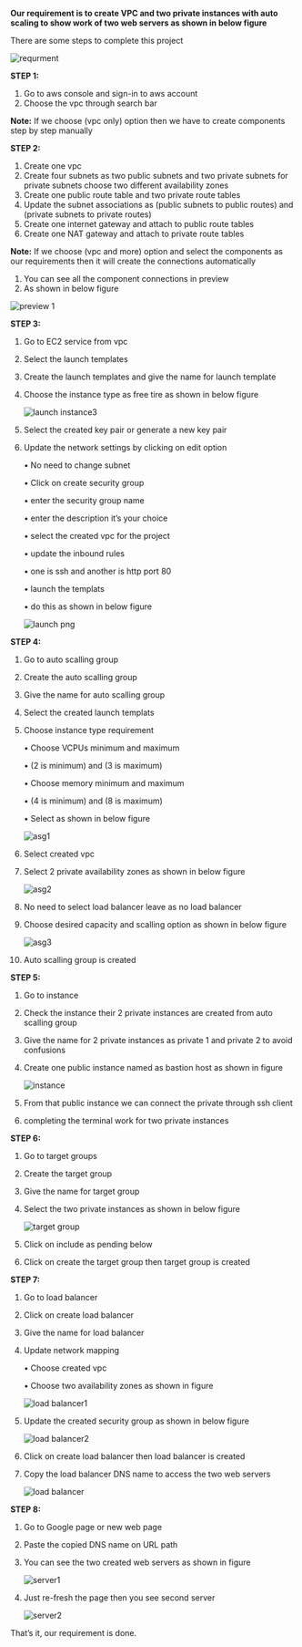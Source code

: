 **Our requirement is to create VPC and two private instances with auto scaling to show work of two web servers as shown in below figure**
 
There are some steps to complete this project

![requrment](https://github.com/user-attachments/assets/c8e5bc4a-3ba0-4040-a649-6aef1f65f78c)

**STEP 1:**
1.	Go to aws console and sign-in to aws account
2.	Choose the vpc through search bar

**Note:** If we choose (vpc only) option then we have to create
      components step by step manually
  	
**STEP 2:**
1.	Create one vpc
2.	Create four subnets as two public subnets and two private subnets for private subnets choose two different availability zones
3.	Create one public route table and two private route tables
4.	Update the subnet associations as (public subnets to public routes) and (private subnets to private routes)
5.	Create one internet gateway and attach to public route tables
6.	Create one NAT gateway and attach to private route tables

**Note:** If we choose (vpc and more) option and select the components as our requirements then it will create the connections 
      automatically

1.	You can see all the component connections in preview
2.	As shown in below figure
   
   ![preview 1](https://github.com/user-attachments/assets/fe59c220-7d03-4956-adfb-c34e74228799)

 
**STEP 3:**
1.	Go to EC2 service from vpc
2.	Select the launch templates
3.	Create the launch templates and give the name for launch template
4.	Choose the instance type as free tire as shown in below figure
   
    ![launch instance3](https://github.com/user-attachments/assets/73091699-d01b-4495-9848-6cb046757264)

 
5.	Select the created key pair or generate a new key pair
6.	Update the network settings by clicking on edit option
   
      •	No need to change subnet

      •	Click on create security group
  	
      •	enter the security  group name
  	
      •	enter the description it’s your choice
  	
      •	select the created vpc for the project
  	
      •	update the inbound rules
  	
      •	one is ssh and another is http port 80
  	
      •	launch the templats
  	 
      •	do this as shown in below figure
  	
       ![launch png](https://github.com/user-attachments/assets/ecdd2d2d-f72c-4a15-8d7a-23c9b8488c78)

**STEP 4:**
1.	Go to auto scalling group
2.	Create the auto scalling group
3.	Give the name for auto scalling group
4.	Select the created launch templats
5.	Choose instance type requirement

    •	Choose VCPUs minimum and maximum
  	
    •	(2 is minimum) and (3 is maximum)
  	
    •	Choose memory minimum and maximum
  	
    •	(4 is minimum) and (8 is maximum)
  	
    •	Select as shown in below figure

       ![asg1](https://github.com/user-attachments/assets/86455c8b-e275-4fdb-88a8-f64823d56e20)

 
6.	Select created vpc
7.	Select 2 private availability zones as shown in below figure

    ![asg2](https://github.com/user-attachments/assets/0d892ce0-d294-4983-bef8-5467dc7e8c15)

  
8.	No need to select load balancer leave as no load balancer
9.	Choose desired capacity and scalling option as shown in below figure

    ![asg3](https://github.com/user-attachments/assets/24a4ca11-1411-410a-99e9-491650570e12)

 
10.	Auto scalling group is created
    
**STEP 5:**
1.	Go to instance
2.	Check the instance their 2 private instances are created from auto scalling group
3.	Give the name for 2 private instances as private 1 and private 2 to avoid confusions
4.	Create one public instance named as bastion host as shown in figure

    ![instance](https://github.com/user-attachments/assets/a7ee71c0-4b41-4fc4-87d1-b185be52d07a)

 
5.	From that public instance we can connect the private through ssh client
6.	completing the terminal work for two private instances
   
**STEP 6:**
1.	Go to target groups
2.	Create the target group 
3.	Give the name for target group
4.	Select the two private instances as shown in below figure

    ![target group](https://github.com/user-attachments/assets/fb28a041-8ebd-47f3-a271-683507fdb132)

 
5.	Click on include as pending below
6.	Click on create the target group then target group is created
   
**STEP 7:**
1.	Go to load balancer
2.	Click on create load balancer
3.	Give the name for load balancer 
4.	Update network mapping
    
    •	Choose created vpc
  	
    •	Choose two availability zones as shown in figure

      ![load balancer1](https://github.com/user-attachments/assets/be8c6ecf-3779-4c05-ac35-7642eebef686)

 
5.	Update the created security group as shown in below figure

    ![load balancer2](https://github.com/user-attachments/assets/05ca85e5-7e07-41d8-ace4-72f420cca72b)

 
6.	Click on create load balancer then load balancer is created
7.	Copy the load balancer DNS name to access the two web servers

    ![load balancer](https://github.com/user-attachments/assets/b212124b-682f-45dd-bb80-9b027ba7ba86)

   
**STEP 8:**
1.	Go to Google page or new web page
2.	 Paste the copied DNS name on URL path
3.	You can see the two created web servers as shown in figure

    ![server1](https://github.com/user-attachments/assets/331f89fc-67ed-4277-b1c6-3ef7894691aa)

  
4.	Just re-fresh the page then you see second server

    ![server2](https://github.com/user-attachments/assets/a4a78085-2011-4dda-8f93-d42c963c698d)

 
That’s it, our requirement is done.
